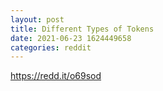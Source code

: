 ```yaml
--- 
layout: post 
title: Different Types of Tokens 
date: 2021-06-23 1624449658 
categories: reddit 
--- 
```

https://redd.it/o69sod